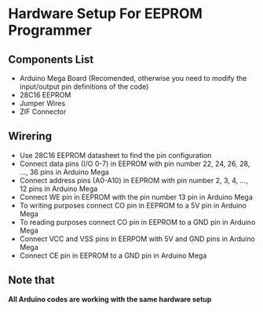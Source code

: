 # Hardware Setup For EEPROM Programmer

## Components List
- Arduino Mega Board (Recomended, otherwise you need to modify the input/output pin definitions of the code) 
- 28C16 EEPROM
- Jumper Wires
- ZIF Connector

## Wirering
- Use 28C16 EEPROM datasheet to find the pin configuration
- Connect data pins (I/O 0-7) in EEPROM with pin number 22, 24, 26, 28, ..., 36 pins in Arduino Mega
- Connect address pins (A0-A10) in EEPROM with pin number 2, 3, 4, ..., 12 pins in Arduino Mega
- Connect WE pin in EEPROM with the pin number 13 pin in Arduino Mega
- To writing purposes connect CO pin in EEPROM to a 5V pin in Arduino Mega
- To reading purposes connect CO pin in EEPROM to a GND pin in Arduino Mega
- Connect VCC and VSS pins in EERPOM with 5V and GND pins in Arduino Mega
- Connect CE pin in EEPROM to a GND pin in Arduino Mega

## Note that
<b>All Arduino codes are working with the same hardware setup</b>
